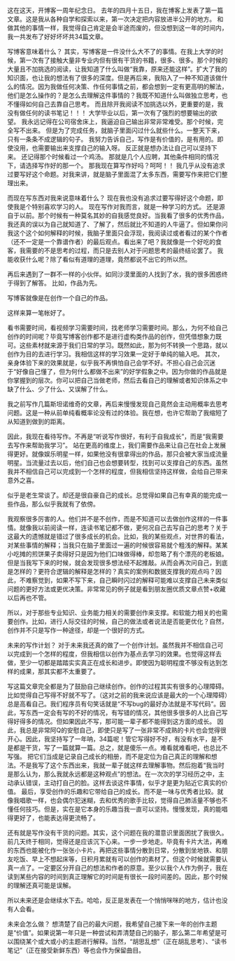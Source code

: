 这在这天，开博客一周年纪念日。
去年的四月十五日，我在博客上发表了第一篇文章。这是我从各种自学和探索以来，第一次决定把内容放进半公开的地方。
和做其他的事情一样，我觉得自己肯定是会半途而废的，但没想到这一年的时间内，我一共发布了好好坏坏共34篇文章。

写博客意味着什么？
其实，写博客是一件没什么大不了的事情。在我上大学的时候，第一次有了接触大量非专业内但有很有干货的书籍，很多、很多。那个时候的大量且不加挑选的阅读，让我知道了什么叫做“我靠，原来还能这样”。扩大了我的知识面，也让我的想法有了很多的深度。但是再后来，我陷入了一种不知道该做什么的情况。因为我做任何决策、作任何事情之前，都会想到一定有更高明的解法，他们是怎么操作的？是怎么去理解这件事情的？我既不知道什么叫做独立思考，也不懂得如何自己去靠自己思考。
而且除开我阅读不加挑选以外，更重要的是，我没有做任何的读书笔记！！！
大学毕业以后，第一次有了强烈的想要输出的欲望。
我永远记得在公司宿舍床上，我逼迫自己输出非常非常难受。那个时候，完全写不出来。
但是为了完成任务，就脑子里面闪过什么就些什么。一整天下来，只有一条条不成逻辑的句子。
我努力告诉自己，写作是有价值的，是有用的。即使没用，也需要输出来支撑自己的输入呀。
反正就是想办法让自己可以坚持下来。
还记得那个时候看过一个鸡汤。
那就是几个人应聘，其他条件相同的情况下，请选择写作好的那一个。
那我现在算写作好吗？呵呵！！
我几乎从没有追求过要写好这个命题。对我来讲，就是脑子里面混了太多东西，需要写作来把它们整理出来。

而现在写东西对我来说意味着什么？
现在我也没有追求过要写得好这个命题，即使我是个特别喜欢学习的人。
现在写作对我而言，就是一种学习的方式。
还是源自于以前。那个时候有一种莫名其妙的自我感觉良好。当我看了很多的优秀作品，我还真的误以为自己就知道了、了解了，然后就比不知道的人牛逼了。但如果你问我这个这个如何解释的时候，我脑子里面只会浮现，我阅读过或者看过的某个作者（还不一定是一个靠谱作者）的最后观点。看出来了吧？我就像是一个好吃的食客，我需要的不是思考的过程，而只是去别人对于问题思考的最终结论罢了。
我能收获什么呢？除了看似有道理的道理，竟然都说不出它的所以然。

再后来遇到了一群不一样的小伙伴。如同沙漠里面的人找到了水，我的很多困惑终于得到了解答。
比如，作品为先。

写博客就像是在创作一个自己的作品。

这样来算一笔帐好了。

看书需要时间，看视频学习需要时间，找老师学习需要时间。那么，为何不给自己创作的时间呢？毕竟写博客创作都不是进行虚构类作品的创作，但凭借想象力既可。这些素材就来源于我们日常的学习。既然如此，那为何不转换一个思路，就以创作为目的去进行学习。我相信这样的学习效果一定好于单纯的输入吧。
其次，亲身体验下来的效果就是，似乎我不再惧怕自己会学不好。不担心自己会沉迷于“好像自己懂了，但为何什么都做不出来”的好学假象之中。因为你做的作品就是你掌握到的层次。你可以把自己当做老师，然后去看自己的理解或者知识体系之中缺了什么、少了什么、又误解了什么。

我之前写作几篇斯坦诺维奇的文章，再后来慢慢发现自己竟然会主动用概率去思考问题。这是一种从前单纯看概率论没有过的体验。我在想，也许它帮助了我缩短了从知道到做到的距离。

因此，我现在看待写作。不再是“听说写作很好，有利于自我成长”，而是“我需要去写作来帮助我学习”。
站在更高的维度上，我们需要作品来让自己在社会上发展得更好。就像娱乐明星一样，如果他没有很拿得出的作品，那只会被大家当成流量明星。当流量过去以后，他们自己也会想要转型，找到可以支撑自己的东西。虽然我并不相信自己可以完成到一个怎样的程度，但我相信坚持这样做，会给自己带来意外之喜。

似乎是老生常谈了。却还是很自豪自己的成长。总觉得如果自己有幸真的能完成一些作品，那么似乎我就有了依傍。

我观察很多厉害的人。他们并不是不创作，而是不知道可以去做创作这样的一件事情。就像我以前阅读一样，连读书笔记都不做，更何况自己去写自己的思考？关于这最大的遗憾就是错过了很多成长的机会。比如，我的某些观点，对世界的看法，对某些事情的解释；当我只在脑子里面过一遍的时候很容易就个粗浅的解释。某某小吃摊的煎饼果子卖得好只是因为他们口味做得棒，却忽略了有个漂亮的老板娘。但是当我写下来的时候，就会发现很多想法经不起推敲。从而会再次问自己，到底是怎样的？更符合逻辑的解释是怎样的？真实的案例和数据支撑我的观点吗？因此，不难察觉到，如果不写下来，自己瞬时闪过的解释可能难以支撑自己未来类似问题的更好方法或更优决策。非常常见的例子就是看到朋友圈优质文章点赞+收藏以后再也不管。

所以，对于那些专业知识、业务能力相关的需要创作来支撑。和软能力相关的也需要创作。比如，进行人际交往的时候，自己的做法或者说法是否能更优化？自然，创作并不只是写作一种途径，却是一个很好的方式。


未来的写作计划？
对于未来我还真的做了一个创作计划。虽然我并不相信自己可以完成到一个怎样的程度，但我相信以创作为基点去学习的效果。也觉得这样去做，至少一切都是踏踏实实真正在成长和进步。即使因为聪明程度不够没有达到怎样的成果，那其实都不太重要了。

写这篇文章完全都是为了鼓励自己继续创作。创作的过程其实有很多的心理障碍。比如觉得自己写得不好就不写了。（这对之前的我来说应该是最大的一个心理障碍）总是高看自己。我们程序员有句笑话就是“不写bug的最好办法就是不写代码”。因此，写东西一定会有写的不好的情况，有写错的情况，其他很多很多的人比自己写得好得多的情况。但如果因此不写，那可能一辈子都不能得到这方面的成长。
因此，我总是非常阿Q的安慰自己，即使只是写了一张非常不成熟的卡片也会觉得很开心。因此，我坚持写了一年呐，34篇呢！管它写得好不好，有没有水平，是不是都是干货，写了一篇就算一篇。总之，就是傻乐一点。难看就难看吧，也总比不写强。
把它们当成是记录自己成长的相册，而不是定位为自己真正的理解和想法。不是我写了这个东西出来，我就一辈子就这样去理解事物。然后抱着“我当时是那么认为，那么我就永远都是这种观点”的想法。在一次次的学习经历之中，主动承认错误，主动打自己的脸。这样去谈这件事情，似乎才是更为贴近它真实的价值。
最后，享受创作的乐趣和它带给自己的成长。而不是一味与优秀者比较。就像我唱歌一样，也会偶尔犯迷糊，去和优秀的歌手比较，觉得自己肺活量不够也不懂任何技巧。但是，实在是它本身的乐趣当我一直可以坚持。慢慢发现，真的能唱得更好了，也能表达得更流畅了。

还有就是写作没有干货的问题。其实，这个问题在我的潜意识里面困扰了我很久。前几天终于相同，觉得还是应该沉下心来。一步一步地走。毕竟有卡片大法，再难的东西也能被化作一张张小卡片。再把这些事情分散到日常，分散到坐地铁、和朋友吃饭、早上不想起床等，日积月累就有可以创作的素材了。但这个时候就需要认真一点了。一定要区分开自己的想法和作者的原意。至少以我个人作为例子，我在读到某些内容的时间到真正理解它的时间是有很长一段时间差的。因此，那个时候的理解还真可能是误解。





所以未来还是会继续水下去。哈哈，反正是发表在一个悄悄咪咪的地方，估计也没有人会看。


未来会怎么做？
想清楚了自己的最大问题，我希望自己接下来一年的创作主题是“价值”。如果说第一年只是一种尝试和弄清楚自己的脑子，那么第二年希望是可以围绕某个或大或小的主题进行解释。当然，“胡思乱想”（正在胡乱思考）、“读书笔记”（正在接受新鲜东西）等也会作为保留曲目。

